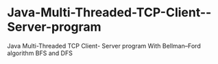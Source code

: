 # Java-Multi-Threaded-TCP-Client--Server-program
Java Multi-Threaded TCP Client- Server program With Bellman–Ford algorithm BFS and DFS
